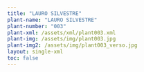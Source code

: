 ```yaml
---
title: "LAURO SILVESTRE"
plant-name: "LAURO SILVESTRE"
plant-number: "003"
plant-xml: /assets/xml/plant003.xml
plant-img: /assets/img/plant003.jpg
plant-img2: /assets/img/plant003_verso.jpg
layout: single-xml
toc: false
---
```


